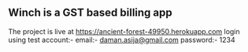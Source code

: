 ## Winch is a GST based billing app

The project is live at https://ancient-forest-49950.herokuapp.com
login using test account:-
email:- daman.asija@gmail.com
password:- 1234
